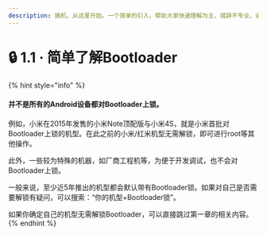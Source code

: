 ```yaml
---
description: 搞机，从这里开始。一个简单的引入，帮助大家快速理解为主，措辞不专业，请见谅。
---
```


# 🔒 1.1 · 简单了解Bootloader



{% hint style="info" %}
#### 并不是所有的Android设备都对Bootloader上锁。

例如，小米在2015年发售的小米Note顶配版与小米4S，就是小米首批对Bootloader上锁的机型。在此之前的小米/红米机型无需解锁，即可进行root等其他操作。

此外，一些较为特殊的机器，如厂商工程机等，为便于开发调试，也不会对Bootloader上锁。

一般来说，至少近5年推出的机型都会默认带有Bootloader锁。如果对自己是否需要解锁有疑问，可以搜索：“你的机型+Bootloader锁”。

如果你确定自己的机型无需解锁Bootloader，可以直接跳过第一章的相关内容。
{% endhint %}


